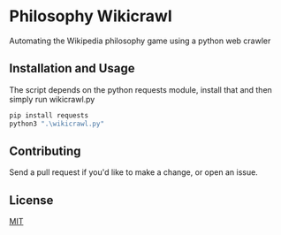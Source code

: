# Philosophy Wikicrawl

Automating the Wikipedia philosophy game using a python web crawler

## Installation and Usage

The script depends on the python requests module, install that and then simply run wikicrawl.py

```bash
pip install requests
python3 ".\wikicrawl.py"
```

## Contributing
Send a pull request if you'd like to make a change, or open an issue.

## License
[MIT](https://github.com/anshunderscore/philosophy-wikicrawl/blob/main/LICENSE)